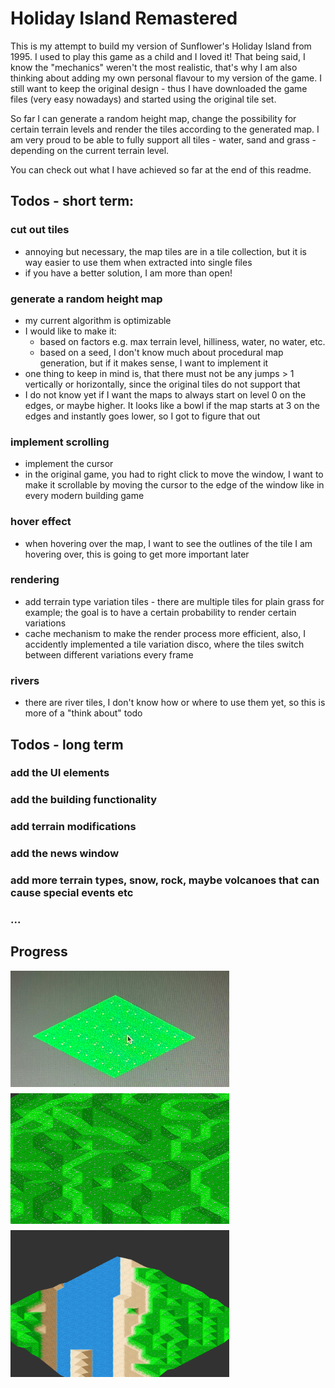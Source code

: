 # Holiday Island Remastered

This is my attempt to build my version of Sunflower's Holiday Island from 1995. I used to play this game as a child and
I loved it! That being said, I know the "mechanics" weren't the most realistic, that's why I am also thinking about
adding my own personal flavour to my version of the game. I still want to keep the original design - thus I have
downloaded the game files (very easy nowadays) and started using the original tile set.

So far I can generate a random height map, change the possibility for certain terrain levels and render the tiles according to
the generated map. I am very proud to be able to fully support all tiles - water, sand and grass - depending on the current terrain level.

You can check out what I have achieved so far at the end of this readme.

## Todos - short term:

### cut out tiles
- annoying but necessary, the map tiles are in a tile collection, but it is way easier to use them when extracted into
  single files
- if you have a better solution, I am more than open!

### generate a random height map
- my current algorithm is optimizable
- I would like to make it:
  - based on factors e.g. max terrain level, hilliness, water, no water, etc.
  - based on a seed, I don't know much about procedural map generation, but if it makes sense, I want to implement it
- one thing to keep in mind is, that there must not be any jumps > 1 vertically or horizontally, since the original
  tiles do not support that
- I do not know yet if I want the maps to always start on level 0 on the edges, or maybe higher. It looks like a bowl if the map
  starts at 3 on the edges and instantly goes lower, so I got to figure that out

### implement scrolling

- implement the cursor
- in the original game, you had to right click to move the window, I want to make it scrollable by moving the cursor to
  the edge of the window like in every modern building game

### hover effect

- when hovering over the map, I want to see the outlines of the tile I am hovering over, this is going to get more
  important later

### rendering

- add terrain type variation tiles - there are multiple tiles for plain grass for example; the goal is to have a certain probability to render certain variations
- cache mechanism to make the render process more efficient, also, I accidently implemented a tile variation disco, where the tiles switch between different variations every frame

### rivers

- there are river tiles, I don't know how or where to use them yet, so this is more of a "think about" todo

## Todos - long term

### add the UI elements

### add the building functionality

### add terrain modifications

### add the news window

### add more terrain types, snow, rock, maybe volcanoes that can cause special events etc

### ...


## Progress

<div style="display: flex; flex-wrap: wrap; gap: 10px">
  <img src="progress/img_0.png" style="width: 350px;">
  <img src="progress/img_1.png" style="width: 350px;">
  <img src="progress/img_2.png" style="width: 350px;">
</div>

